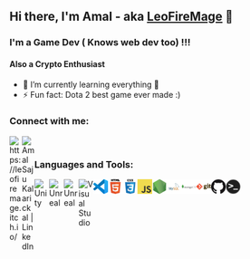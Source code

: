 ## Hi there, I'm Amal - aka [LeoFireMage][website] 👋 

### I'm a Game Dev ( Knows web dev too) !!!
#### Also a Crypto Enthusiast

- 🌱 I’m currently learning everything 🤣
- ⚡ Fun fact: Dota 2 best game ever made :)

### Connect with me:

[<img align="left" alt="https://leofiremage.itch.io/" width="22px" src="https://itch.io/favicon.ico" />][website]
[<img align="left" alt="Amal Saju Kalarickal | LinkedIn" width="22px" src="https://cdn.jsdelivr.net/npm/simple-icons@v3/icons/linkedin.svg" />][linkedin]

<br />

### Languages and Tools:

<img align="left" alt="Unity" width="26px" src="https://unity.com/themes/contrib/unity_base/images/favicons/apple-touch-icon.png?v=3" />
<img align="left" alt="Unreal" width="26px" src="https://upload.wikimedia.org/wikipedia/commons/thumb/2/20/UE_Logo_Black_Centered.svg/150px-UE_Logo_Black_Centered.svg.png" />
<img align="left" alt="Unreal" width="26px" src="https://duckduckgo.com/i/759a5cf7.png" />
<img align="left" alt="Visual Studio" width="26px" src="https://upload.wikimedia.org/wikipedia/commons/thumb/5/59/Visual_Studio_Icon_2019.svg/72px-Visual_Studio_Icon_2019.svg.png" />
<img align="left" alt="Visual Studio Code" width="26px" src="https://raw.githubusercontent.com/github/explore/80688e429a7d4ef2fca1e82350fe8e3517d3494d/topics/visual-studio-code/visual-studio-code.png" />
<img align="left" alt="HTML5" width="26px" src="https://raw.githubusercontent.com/github/explore/80688e429a7d4ef2fca1e82350fe8e3517d3494d/topics/html/html.png" />
<img align="left" alt="CSS3" width="26px" src="https://raw.githubusercontent.com/github/explore/80688e429a7d4ef2fca1e82350fe8e3517d3494d/topics/css/css.png" />
<img align="left" alt="JavaScript" width="26px" src="https://raw.githubusercontent.com/github/explore/80688e429a7d4ef2fca1e82350fe8e3517d3494d/topics/javascript/javascript.png" />
<img align="left" alt="Node.js" width="26px" src="https://raw.githubusercontent.com/github/explore/80688e429a7d4ef2fca1e82350fe8e3517d3494d/topics/nodejs/nodejs.png" />
<img align="left" alt="MySQL" width="26px" src="https://raw.githubusercontent.com/github/explore/80688e429a7d4ef2fca1e82350fe8e3517d3494d/topics/mysql/mysql.png" />
<img align="left" alt="MongoDB" width="26px" src="https://raw.githubusercontent.com/github/explore/80688e429a7d4ef2fca1e82350fe8e3517d3494d/topics/mongodb/mongodb.png" />
<img align="left" alt="Git" width="26px" src="https://raw.githubusercontent.com/github/explore/80688e429a7d4ef2fca1e82350fe8e3517d3494d/topics/git/git.png" />
<img align="left" alt="GitHub" width="26px" src="https://raw.githubusercontent.com/github/explore/78df643247d429f6cc873026c0622819ad797942/topics/github/github.png" />
<img align="left" alt="Terminal" width="26px" src="https://raw.githubusercontent.com/github/explore/80688e429a7d4ef2fca1e82350fe8e3517d3494d/topics/terminal/terminal.png" />

<br>

[website]: https://leofiremage.itch.io/
[linkedin]: https://www.linkedin.com/in/amal-saju-077023210/


